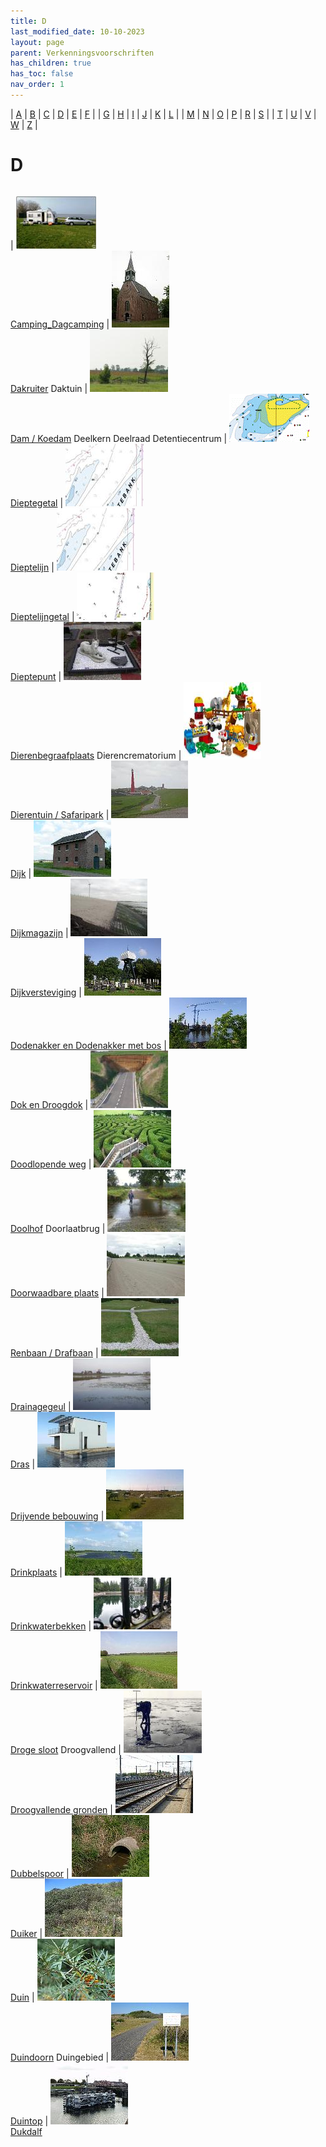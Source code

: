 ```yaml
---
title: D
last_modified_date: 10-10-2023
layout: page
parent: Verkenningsvoorschriften
has_children: true
has_toc: false
nav_order: 1
---
```


| [A](../A/A.html) | [B](../B/B.html) | [C](../C/C.html) | [D](../D/D.html) | [E](../E/E.html) | [F](../F/F.html) |
| [G](../G/G.html) | [H](../H/H.html) | [I](../I/I.html) | [J](../J/J.html) | [K](../K/K.html) | [L](../L/L.html) |
| [M](../M/M.html) | [N](../N/N.html) | [O](../O/O.html) | [P](../P/P.html) | [R](../R/R.html) | [S](../S/S.html) |
| [T](../T/T.html) | [U](../U/U.html) | [V](../V/V.html) | [W](../W/W.html) | [Z](../Z/Z.html) |

D
=

|     |     |     |     |     |
| --- | --- | --- | --- | --- |

| [![](../C/Camping_Dagcamping/Dagcampeerplaats_mini.jpg)](../C/Camping_Dagcamping/Camping_Dagcamping.html)<br>[Camping_Dagcamping](../C/Camping_Dagcamping/Camping_Dagcamping.html)
| [![](Dakruiter/dakruiter_vv_0193.jpg)](Dakruiter/Dakruiter.html)<br>[Dakruiter](Dakruiter/Dakruiter.html)
Daktuin
| [![](Dam/vv_0070_125x100.jpg)](Dam/Dam.html)<br>[Dam / Koedam](Dam/Dam.html)
Deelkern
Deelraad
Detentiecentrum
| [![](Dieptegetal/dieptegetal.gif)](Dieptegetal/Dieptegetal.html)<br>[Dieptegetal](Dieptegetal/Dieptegetal.html)
| [![](Dieptelijn/kaart_dieptelijn_125x100.jpg)](Dieptelijn/Dieptelijn.html)<br>[Dieptelijn](Dieptelijn/Dieptelijn.html)
| [![](Dieptelijn/kaart_dieptelijn_125x100.jpg)](Dieptelijngetal/Dieptelijngetal.html)<br>[Dieptelijngetal](Dieptelijngetal/Dieptelijngetal.html)
| [![](Dieptepunt/dieptepunt_124x76.jpg)](Dieptepunt/Dieptepunt.html)<br>[Dieptepunt](Dieptepunt/Dieptepunt.html)
| [![](../B/Begraafplaats/dierenbegraafplaats_124x93.jpg)](Dierenbegraafplaats/Dierenbegraafplaats.html)<br>[Dierenbegraafplaats](Dierenbegraafplaats/Dierenbegraafplaats.html)
Dierencrematorium
| [![](Dierentuin/dierentuin_1_124x123.jpg)](Dierentuin/Dierentuin.html)<br>[Dierentuin / Safaripark](Dierentuin/Dierentuin.html)
| [![](Dijk/dijk_vv_0154.jpg)](Dijk/Dijk.html)<br>[Dijk](Dijk/Dijk.html)
| [![](Dijkmagazijn/Dijkmagazijn_124x91.jpg)](Dijkmagazijn/Dijkmagazijn.html)<br>[Dijkmagazijn](Dijkmagazijn/Dijkmagazijn.html)
| [![](Dijkversteviging/vv_0394_123x92.jpg)](Dijkversteviging/Dijkversteviging.html)<br>[Dijkversteviging](Dijkversteviging/Dijkversteviging.html)
| [![](../B/Begraafplaats/dodenakker_vv_0144.jpg)](Dodenakker_en_Dodenakker_met_bos/Dodenakker_en_Dodenakker_met_bos.html)<br>[Dodenakker en Dodenakker met bos](Dodenakker_en_Dodenakker_met_bos/Dodenakker_en_Dodenakker_met_bos.html)
| [![](Dok_en_Droogdok/dok_vv_0023.jpg)](Dok_en_Droogdok/Dok_en_Droogdok.html)<br>[Dok en Droogdok](Dok_en_Droogdok/Dok_en_Droogdok.html)
| [![](Doodlopende_weg/doodlopende_weg_124x92.jpg)](Doodlopende_weg/Doodlopende_weg.html)<br>[Doodlopende weg](Doodlopende_weg/Doodlopende_weg.html)
| [![](Doolhof/doolhof_124x92.jpg)](Doolhof/Doolhof.html)<br>[Doolhof](Doolhof/Doolhof.html)
Doorlaatbrug
| [![](Doorwaadbare_plaats/doorwaadbare_plaats_125x100.jpg)](Doorwaadbare_plaats/Doorwaadbare_plaats.html)<br>[Doorwaadbare plaats](Doorwaadbare_plaats/Doorwaadbare_plaats.html)
| [![](Drafbaan/vv_0211_125x100.jpg)](../R/Ren_drafbaan/Ren_drafbaan.html)<br>[Renbaan / Drafbaan](../R/Ren_drafbaan/Ren_drafbaan.html)
| [![](Drainagegeul/drainagegeul_124x93.jpg)](Drainagegeul/Drainagegeul.html)<br>[Drainagegeul](Drainagegeul/Drainagegeul.html)
| [![](Dras/dras_124x83.jpg)](Dras/Dras.html)<br>[Dras](Dras/Dras.html)
| [![](Drijvende_bebouwing/drijvende_bebouwing_124x89.jpg)](Drijvende_bebouwing/Drijvende_bebouwing.html)<br>[Drijvende bebouwing](Drijvende_bebouwing/Drijvende_bebouwing.html)
| [![](Drinkplaats/Drinkplaats_124x80.jpg)](Drinkplaats/Drinkplaats.html)<br>[Drinkplaats](Drinkplaats/Drinkplaats.html)
| [![](Drinkwaterbekken/drinkwaterbekken_124x87.jpg)](Drinkwaterbekken/Drinkwaterbekken.html)<br>[Drinkwaterbekken](Drinkwaterbekken/Drinkwaterbekken.html)
| [![](Drinkwaterreservoir/drinkwaterreservoir_124x83.jpg)](Drinkwaterreservoir/Drinkwaterreservoir.html)<br>[Drinkwaterreservoir](Drinkwaterreservoir/Drinkwaterreservoir.html)
| [![](Droge_sloot/droge_sloot_vv_0130.jpg)](Droge_sloot/Droge_sloot.html)<br>[Droge sloot](Droge_sloot/Droge_sloot.html)
Droogvallend
| [![](Droogvallende_gronden/droogvallende_gronden_125x100.jpg)](Droogvallende_gronden/Droogvallende_gronden.html)<br>[Droogvallende gronden](Droogvallende_gronden/Droogvallende_gronden.html)
| [![](Dubbelspoor/dubbelspoor_vv_0341.jpg)](Dubbelspoor/Spoorbaan_Dubbelspoor.html)<br>[Dubbelspoor](Dubbelspoor/Dubbelspoor.html)
| [![](Duiker/duiker_1.jpg)](Duiker/Duiker.html)<br>[Duiker](Duiker/Duiker.html)
| [![](Duin/duingebied_vv_0516.jpg)](Duin/Duin.html)<br>[Duin](Duin/Duin.html)
| [![](Duindoorn/duindoorn_vv_0413.jpg)](Duindoorn/Duindoorn.html)<br>[Duindoorn](Duindoorn/Duindoorn.html)
Duingebied
| [![](Duintop/duintop_vv_0520.jpg)](Duintop/Duintop.html)<br>[Duintop](Duintop/Duintop.html)
| [![](Dukdalf/dukdalf_vv_0116.jpg)](Dukdalf/Dukdalf.html)<br>[Dukdalf](Dukdalf/Dukdalf.html)

